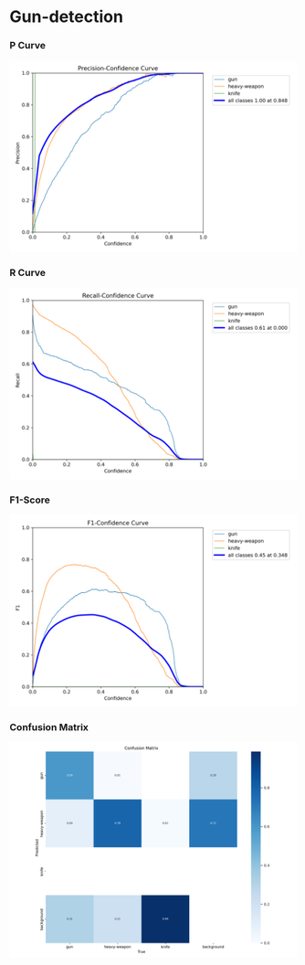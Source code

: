 # Gun-detection

### P Curve
![P-curve](https://github.com/Rahul1511E/Gun-detection-yolov5/blob/main/P_curve.png)

### R Curve
![R-curve](https://github.com/Rahul1511E/Gun-detection-yolov5/blob/main/R_curve.png)

### F1-Score
![F1-score](https://github.com/Rahul1511E/Gun-detection-yolov5/blob/main/F1_curve.png)

### Confusion Matrix
![matrix](https://github.com/Rahul1511E/Gun-detection-yolov5/blob/main/confusion_matrix.png)
